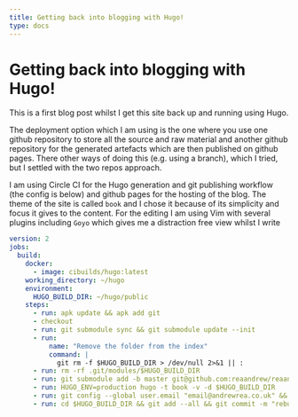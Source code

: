 ```yaml
---
title: Getting back into blogging with Hugo!
type: docs
---
```


# Getting back into blogging with Hugo!

This is a first blog post whilst I get this site back up and running using Hugo.

The deployment option which I am using is the one where you use one github repository to store all the source and raw material and another github repository for the generated artefacts which are then published on github pages.  There other ways of doing this (e.g. using a branch), which I tried, but I settled with the two repos approach.

I am using Circle CI for the Hugo generation and git publishing workflow (the config is below) and github pages for the hosting of the blog.  The theme of the site is called `book` and I chose it because of its simplicity and focus it gives to the content.  For the editing I am using Vim with several plugins including `Goyo` which gives me a distraction free view whilst I write

```yaml
version: 2
jobs:
  build:
    docker:
      - image: cibuilds/hugo:latest
    working_directory: ~/hugo
    environment:
      HUGO_BUILD_DIR: ~/hugo/public
    steps:
      - run: apk update && apk add git
      - checkout
      - run: git submodule sync && git submodule update --init
      - run: 
          name: "Remove the folder from the index"
          command: |
            git rm -f $HUGO_BUILD_DIR > /dev/null 2>&1 || :
      - run: rm -rf .git/modules/$HUGO_BUILD_DIR
      - run: git submodule add -b master git@github.com:reaandrew/reaandrew.github.io.git $HUGO_BUILD_DIR
      - run: HUGO_ENV=production hugo -t book -v -d $HUGO_BUILD_DIR
      - run: git config --global user.email "email@andrewrea.co.uk" && git config --global user.name "CircleCI Bot"
      - run: cd $HUGO_BUILD_DIR && git add --all && git commit -m "rebuilding site `date`" && git push
```
